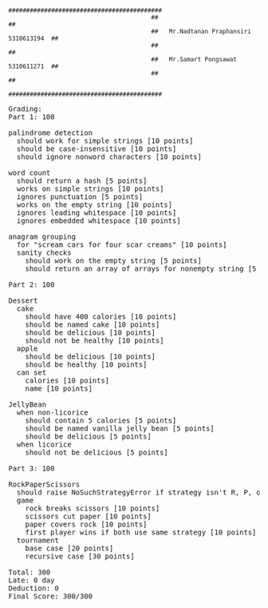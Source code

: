 
											###########################################
											##						 	  			 ##
											##   Mr.Nadtanan Praphansiri 5310613194  ##
											##						 	  			 ##
											##   Mr.Samart Pongsawat	 5310611271	 ##
											##						 	  			 ##
											###########################################

<pre>
Grading:
Part 1: 100

palindrome detection
  should work for simple strings [10 points]
  should be case-insensitive [10 points]
  should ignore nonword characters [10 points]

word count
  should return a hash [5 points]
  works on simple strings [10 points]
  ignores punctuation [5 points]
  works on the empty string [10 points]
  ignores leading whitespace [10 points]
  ignores embedded whitespace [10 points]

anagram grouping
  for "scream cars for four scar creams" [10 points]
  sanity checks
    should work on the empty string [5 points]
    should return an array of arrays for nonempty string [5 points]

Part 2: 100

Dessert
  cake
    should have 400 calories [10 points]
    should be named cake [10 points]
    should be delicious [10 points]
    should not be healthy [10 points]
  apple
    should be delicious [10 points]
    should be healthy [10 points]
  can set
    calories [10 points]
    name [10 points]

JellyBean
  when non-licorice
    should contain 5 calories [5 points]
    should be named vanilla jelly bean [5 points]
    should be delicious [5 points]
  when licorice
    should not be delicious [5 points]

Part 3: 100

RockPaperScissors
  should raise NoSuchStrategyError if strategy isn't R, P, or S [10 points]
  game
    rock breaks scissors [10 points]
    scissors cut paper [10 points]
    paper covers rock [10 points]
    first player wins if both use same strategy [10 points]
  tournament
    base case [20 points]
    recursive case [30 points]

Total: 300
Late: 0 day
Deduction: 0
Final Score: 300/300
</pre>